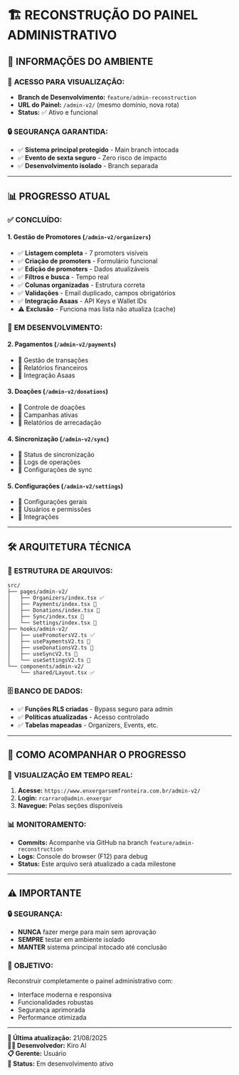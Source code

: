 # 🏗️ RECONSTRUÇÃO DO PAINEL ADMINISTRATIVO

## 📍 **INFORMAÇÕES DO AMBIENTE**

### 🔗 **ACESSO PARA VISUALIZAÇÃO:**
- **Branch de Desenvolvimento:** `feature/admin-reconstruction`
- **URL do Painel:** `/admin-v2/` (mesmo domínio, nova rota)
- **Status:** ✅ Ativo e funcional

### 🔒 **SEGURANÇA GARANTIDA:**
- ✅ **Sistema principal protegido** - Main branch intocada
- ✅ **Evento de sexta seguro** - Zero risco de impacto
- ✅ **Desenvolvimento isolado** - Branch separada

---

## 📊 **PROGRESSO ATUAL**

### ✅ **CONCLUÍDO:**
#### **1. Gestão de Promotores** (`/admin-v2/organizers`)
- ✅ **Listagem completa** - 7 promoters visíveis
- ✅ **Criação de promoters** - Formulário funcional
- ✅ **Edição de promoters** - Dados atualizáveis
- ✅ **Filtros e busca** - Tempo real
- ✅ **Colunas organizadas** - Estrutura correta
- ✅ **Validações** - Email duplicado, campos obrigatórios
- ✅ **Integração Asaas** - API Keys e Wallet IDs
- ⚠️ **Exclusão** - Funciona mas lista não atualiza (cache)

### 🔄 **EM DESENVOLVIMENTO:**
#### **2. Pagamentos** (`/admin-v2/payments`)
- 🔄 Gestão de transações
- 🔄 Relatórios financeiros
- 🔄 Integração Asaas

#### **3. Doações** (`/admin-v2/donations`)
- 🔄 Controle de doações
- 🔄 Campanhas ativas
- 🔄 Relatórios de arrecadação

#### **4. Sincronização** (`/admin-v2/sync`)
- 🔄 Status de sincronização
- 🔄 Logs de operações
- 🔄 Configurações de sync

#### **5. Configurações** (`/admin-v2/settings`)
- 🔄 Configurações gerais
- 🔄 Usuários e permissões
- 🔄 Integrações

---

## 🛠️ **ARQUITETURA TÉCNICA**

### 📁 **ESTRUTURA DE ARQUIVOS:**
```
src/
├── pages/admin-v2/
│   ├── Organizers/index.tsx ✅
│   ├── Payments/index.tsx 🔄
│   ├── Donations/index.tsx 🔄
│   ├── Sync/index.tsx 🔄
│   └── Settings/index.tsx 🔄
├── hooks/admin-v2/
│   ├── usePromotersV2.ts ✅
│   ├── usePaymentsV2.ts 🔄
│   ├── useDonationsV2.ts 🔄
│   ├── useSyncV2.ts 🔄
│   └── useSettingsV2.ts 🔄
└── components/admin-v2/
    └── shared/Layout.tsx ✅
```

### 🗄️ **BANCO DE DADOS:**
- ✅ **Funções RLS criadas** - Bypass seguro para admin
- ✅ **Políticas atualizadas** - Acesso controlado
- ✅ **Tabelas mapeadas** - Organizers, Events, etc.

---

## 🎯 **COMO ACOMPANHAR O PROGRESSO**

### 📱 **VISUALIZAÇÃO EM TEMPO REAL:**
1. **Acesse:** `https://www.enxergarsemfronteira.com.br/admin-v2/`
2. **Login:** `rcarraro@admin.enxergar`
3. **Navegue:** Pelas seções disponíveis

### 📊 **MONITORAMENTO:**
- **Commits:** Acompanhe via GitHub na branch `feature/admin-reconstruction`
- **Logs:** Console do browser (F12) para debug
- **Status:** Este arquivo será atualizado a cada milestone

---

## ⚠️ **IMPORTANTE**

### 🔒 **SEGURANÇA:**
- **NUNCA** fazer merge para main sem aprovação
- **SEMPRE** testar em ambiente isolado
- **MANTER** sistema principal intocado até conclusão

### 🎯 **OBJETIVO:**
Reconstruir completamente o painel administrativo com:
- Interface moderna e responsiva
- Funcionalidades robustas
- Segurança aprimorada
- Performance otimizada

---

**📅 Última atualização:** 21/08/2025  
**👨‍💻 Desenvolvedor:** Kiro AI  
**📋 Gerente:** Usuário  
**🎯 Status:** Em desenvolvimento ativo